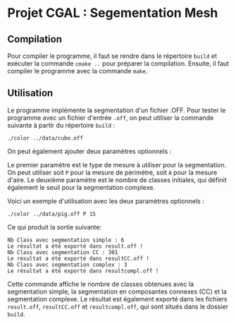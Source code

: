 # Projet CGAL : Segementation Mesh

## Compilation

Pour compiler le programme, il faut se rendre dans le répertoire `build` et exécuter la commande `cmake ..` pour préparer la compilation. Ensuite, il faut compiler le programme avec la commande `make`.

## Utilisation

Le programme implémente la segmentation d'un fichier .OFF. Pour tester le programme avec un fichier d'entrée `.off`, on peut utiliser la commande suivante à partir du répertoire `build` :

```
./color ../data/cube.off
```

On peut également ajouter deux paramètres optionnels :

Le premier paramètre est le type de mesure à utiliser pour la segmentation. On peut utiliser soit `P` pour la mesure de périmètre, soit `A` pour la mesure d'aire.
Le deuxième paramètre est le nombre de classes initiales, qui définit également le seuil pour la segmentation complexe.

Voici un exemple d'utilisation avec les deux paramètres optionnels :

```
./color ../data/pig.off P 15
```

Ce qui produit la sortie suivante:

```
Nb Class avec segmentation simple : 6
Le résultat a été exporté dans result.off !
Nb Class avec segmentation CC : 301
Le résultat a été exporté dans resultCC.off !
Nb Class avec segmentation complex : 3
Le résultat a été exporté dans resultcompl.off !
```

Cette commande affiche le nombre de classes obtenues avec la segmentation simple, la segmentation en composantes connexes (CC) et la segmentation complexe. Le résultat est également exporté dans les fichiers `result.off`, `resultCC.off` et `resultcompl.off`, qui sont situés dans le dossier `build`.

